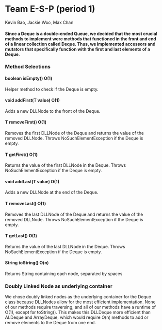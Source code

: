 # Team  E-S-P (period 1)
Kevin Bao,
Jackie Woo,
Max Chan

#### Since a Deque is a double-ended Queue, we decided that the most crucial methods to implement were methods that functioned in the front and end of a linear collection called Deque. Thus, we implemented accessors and mutators that specifically function with the first and last elements of a Deque.
### Method Selections
#### boolean isEmpty() O(1)
<t>Helper method to check if the Deque is empty.
#### void addFirst(T value) O(1)
<t>Adds a new DLLNode to the front of the Deque.
#### T removeFirst() O(1)
<t>Removes the first DLLNode of the Deque and returns the value of the removed DLLNode.
Throws NoSuchElementException if the Deque is empty.
#### T getFirst() O(1)
<t>Returns the value of the first DLLNode in the Deque.
Throws NoSuchElementException if the Deque is empty.
#### void addLast(T value) O(1)
<t>Adds a new DLLNode at the end of the Deque.
#### T removeLast() O(1)
<t>Removes the last DLLNode of the Deque and returns the value of the removed DLLNode. 
Throws NoSuchElementException if the Deque is empty.
#### T getLast() O(1)
<t>Returns the value of the last DLLNode in the Deque.
Throws NoSuchElementException if the Deque is empty.
#### String toString() O(n)
<t>Returns String containing each node, separated by spaces

### Doubly Linked Node as underlying container
We chose doubly linked nodes as the underlying container for the Deque class because DLLNodes allow for the most efficient implementation. None of our methods require traversing, and all of our methods have a runtime of O(1), except for toString(). This makes this DLLDeque more efficient than ALDeque and ArrayDeque, which would require O(n) methods to add or remove elements to the Deque from one end.
